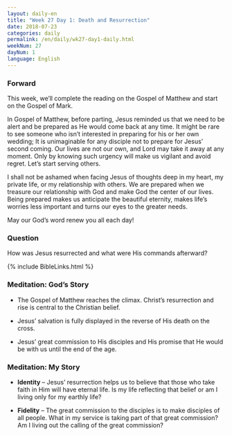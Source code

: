 ```yaml
---
layout: daily-en
title: "Week 27 Day 1: Death and Resurrection"
date: 2018-07-23 
categories: daily
permalink: /en/daily/wk27-day1-daily.html
weekNum: 27
dayNum: 1
language: English
---
```


### Forward     
This week, we’ll complete the reading on the Gospel of Matthew and start on the Gospel of Mark.

In Gospel of Matthew, before parting, Jesus reminded us that we need to be alert and be prepared as He would come back at any time. It might be rare to see someone who isn’t interested in preparing for his or her own wedding; It is unimaginable for any disciple not to prepare for Jesus’ second coming. Our lives are not our own, and Lord may take it away at any moment. Only by knowing such urgency will make us vigilant and avoid regret. Let’s start serving others.

I shall not be ashamed when facing Jesus of thoughts deep in my heart, my private life, or my relationship with others. We are prepared when we treasure our relationship with God and make God the center of our lives. Being prepared makes us anticipate the beautiful eternity, makes life’s worries less important and turns our eyes to the greater needs.

May our God’s word renew you all each day!

### Question     
How was Jesus resurrected and what were His commands afterward?

{% include BibleLinks.html %} 

### Meditation: God’s Story   
+ The Gospel of Matthew reaches the climax. Christ’s resurrection and rise is central to the Christian belief. 

+ Jesus’ salvation is fully displayed in the reverse of His death on the cross. 

+ Jesus’ great commission to His disciples and His promise that He would be with us until the end of the age. 

### Meditation: My Story   
+ **Identity** – Jesus’ resurrection helps us to believe that those who take faith in Him will have eternal life. Is my life reflecting that belief or am I living only for my earthly life? 

+ **Fidelity** – The great commission to the disciples is to make disciples of all people. What in my service is taking part of that great commission? Am I living out the calling of the great commission? 
